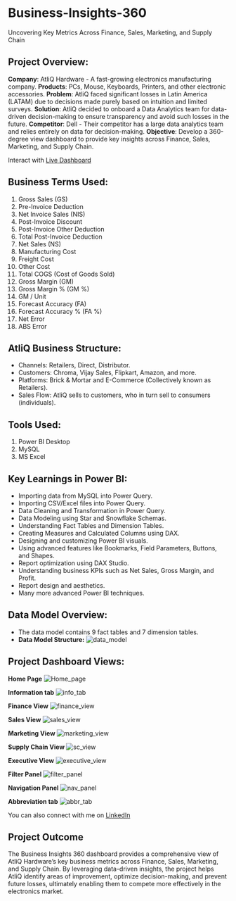 # Business-Insights-360
Uncovering Key Metrics Across Finance, Sales, Marketing, and Supply Chain

## Project Overview:
**Company**: AtliQ Hardware - A fast-growing electronics manufacturing company.
**Products**: PCs, Mouse, Keyboards, Printers, and other electronic accessories.
**Problem**: AtliQ faced significant losses in Latin America (LATAM) due to decisions made purely based on intuition and limited surveys.
**Solution**: AtliQ decided to onboard a Data Analytics team for data-driven decision-making to ensure transparency and avoid such losses in the future.
**Competitor**: Dell - Their competitor has a large data analytics team and relies entirely on data for decision-making.
**Objective**: Develop a 360-degree view dashboard to provide key insights across Finance, Sales, Marketing, and Supply Chain.

Interact with [Live Dashboard](https://app.powerbi.com/view?r=eyJrIjoiNDEyN2RhNmYtODcwZC00NGI2LTk4YjMtOTI1ZjU1MTc5MmFlIiwidCI6ImM2ZTU0OWIzLTVmNDUtNDAzMi1hYWU5LWQ0MjQ0ZGM1YjJjNCJ9)

## Business Terms Used:
1. Gross Sales (GS)
2. Pre-Invoice Deduction
3. Net Invoice Sales (NIS)
4. Post-Invoice Discount
5. Post-Invoice Other Deduction
6. Total Post-Invoice Deduction
7. Net Sales (NS)
8. Manufacturing Cost
9. Freight Cost
10. Other Cost
11. Total COGS (Cost of Goods Sold)
12. Gross Margin (GM)
13. Gross Margin % (GM %)
14. GM / Unit
15. Forecast Accuracy (FA)
16. Forecast Accuracy % (FA %)
17. Net Error
18. ABS Error

## AtliQ Business Structure:
- Channels: Retailers, Direct, Distributor.
- Customers: Chroma, Vijay Sales, Flipkart, Amazon, and more.
- Platforms: Brick & Mortar and E-Commerce (Collectively known as Retailers).
- Sales Flow: AtliQ sells to customers, who in turn sell to consumers (individuals).

## Tools Used:
1. Power BI Desktop
2. MySQL
3. MS Excel

## Key Learnings in Power BI:
- Importing data from MySQL into Power Query.
- Importing CSV/Excel files into Power Query.
- Data Cleaning and Transformation in Power Query.
- Data Modeling using Star and Snowflake Schemas.
- Understanding Fact Tables and Dimension Tables.
- Creating Measures and Calculated Columns using DAX.
- Designing and customizing Power BI visuals.
- Using advanced features like Bookmarks, Field Parameters, Buttons, and Shapes.
- Report optimization using DAX Studio.
- Understanding business KPIs such as Net Sales, Gross Margin, and Profit.
- Report design and aesthetics.
- Many more advanced Power BI techniques.

## Data Model Overview:
- The data model contains 9 fact tables and 7 dimension tables.
- **Data Model Structure:**
![data_model](https://github.com/user-attachments/assets/97af715f-404a-4558-a61a-d1f21187448b)

## Project Dashboard Views:

**Home Page**
![Home_page](https://github.com/user-attachments/assets/0dd9698d-4b60-4fd4-9b25-ac21de981209)

**Information tab**
![info_tab](https://github.com/user-attachments/assets/719cbe23-b898-495b-80e1-86853bbfd27a)

**Finance View**
![finance_view](https://github.com/user-attachments/assets/dcfbe0da-f289-43c6-b61e-5f4c5a1e8b8d)

**Sales View**
![sales_view](https://github.com/user-attachments/assets/5bca8e8a-c67a-451b-8181-c0cec720f170)

**Marketing View**
![marketing_view](https://github.com/user-attachments/assets/de2a9226-5623-4429-80d2-b13227f93b9b)

**Supply Chain View**
![sc_view](https://github.com/user-attachments/assets/a8897eb6-fd2a-4334-bd58-893dac03916e)

**Executive View**
![executive_view](https://github.com/user-attachments/assets/6088758c-6958-4b7f-ae0d-2454af5e740d)

**Filter Panel**
![filter_panel](https://github.com/user-attachments/assets/83612dda-93c4-4bf7-9ff4-91e8c02106c9)

**Navigation Panel**
![nav_panel](https://github.com/user-attachments/assets/c02a9390-3cf9-4296-b4f2-6fb897268890)

**Abbreviation tab**
![abbr_tab](https://github.com/user-attachments/assets/54f6f8f3-f607-4114-ba63-528d5a2a7ab9)


You can also connect with me on [LinkedIn](https://www.linkedin.com/in/bunty1305/)

## Project Outcome
The Business Insights 360 dashboard provides a comprehensive view of AtliQ Hardware’s key business metrics across Finance, Sales, Marketing, and Supply Chain. By leveraging data-driven insights, the project helps AtliQ identify areas of improvement, optimize decision-making, and prevent future losses, ultimately enabling them to compete more effectively in the electronics market.
